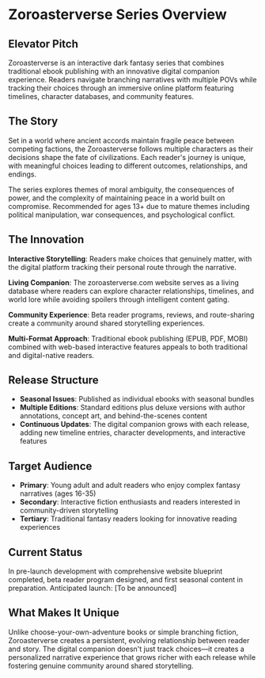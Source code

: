 # Zoroasterverse Series Overview

## Elevator Pitch

Zoroasterverse is an interactive dark fantasy series that combines traditional ebook publishing with an innovative digital companion experience. Readers navigate branching narratives with multiple POVs while tracking their choices through an immersive online platform featuring timelines, character databases, and community features.

## The Story

Set in a world where ancient accords maintain fragile peace between competing factions, the Zoroasterverse follows multiple characters as their decisions shape the fate of civilizations. Each reader's journey is unique, with meaningful choices leading to different outcomes, relationships, and endings.

The series explores themes of moral ambiguity, the consequences of power, and the complexity of maintaining peace in a world built on compromise. Recommended for ages 13+ due to mature themes including political manipulation, war consequences, and psychological conflict.

## The Innovation

**Interactive Storytelling**: Readers make choices that genuinely matter, with the digital platform tracking their personal route through the narrative.

**Living Companion**: The zoroasterverse.com website serves as a living database where readers can explore character relationships, timelines, and world lore while avoiding spoilers through intelligent content gating.

**Community Experience**: Beta reader programs, reviews, and route-sharing create a community around shared storytelling experiences.

**Multi-Format Approach**: Traditional ebook publishing (EPUB, PDF, MOBI) combined with web-based interactive features appeals to both traditional and digital-native readers.

## Release Structure

- **Seasonal Issues**: Published as individual ebooks with seasonal bundles
- **Multiple Editions**: Standard editions plus deluxe versions with author annotations, concept art, and behind-the-scenes content
- **Continuous Updates**: The digital companion grows with each release, adding new timeline entries, character developments, and interactive features

## Target Audience

- **Primary**: Young adult and adult readers who enjoy complex fantasy narratives (ages 16-35)
- **Secondary**: Interactive fiction enthusiasts and readers interested in community-driven storytelling
- **Tertiary**: Traditional fantasy readers looking for innovative reading experiences

## Current Status

In pre-launch development with comprehensive website blueprint completed, beta reader program designed, and first seasonal content in preparation. Anticipated launch: [To be announced]

## What Makes It Unique

Unlike choose-your-own-adventure books or simple branching fiction, Zoroasterverse creates a persistent, evolving relationship between reader and story. The digital companion doesn't just track choices—it creates a personalized narrative experience that grows richer with each release while fostering genuine community around shared storytelling.